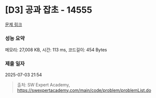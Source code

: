 # [D3] 공과 잡초 - 14555 

[문제 링크](https://swexpertacademy.com/main/code/problem/problemDetail.do?contestProbId=AYGtoa3qARcDFARC) 

### 성능 요약

메모리: 27,008 KB, 시간: 113 ms, 코드길이: 454 Bytes

### 제출 일자

2025-07-03 21:54



> 출처: SW Expert Academy, https://swexpertacademy.com/main/code/problem/problemList.do